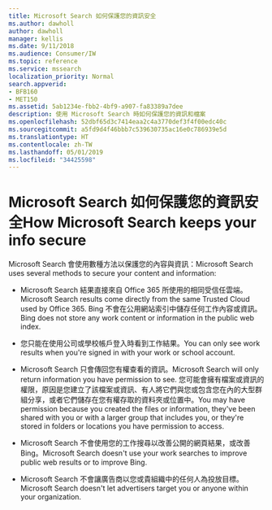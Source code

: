 ```yaml
---
title: Microsoft Search 如何保護您的資訊安全
ms.author: dawholl
author: dawholl
manager: kellis
ms.date: 9/11/2018
ms.audience: Consumer/IW
ms.topic: reference
ms.service: mssearch
localization_priority: Normal
search.appverid:
- BFB160
- MET150
ms.assetid: 5ab1234e-fbb2-4bf9-a907-fa83389a7dee
description: 使用 Microsoft Search 時如何保護您的資訊和檔案
ms.openlocfilehash: 52dbf65d3c7414eaa2c4a3770def3f4f00edc40c
ms.sourcegitcommit: a5fd9d4f46bbb7c539630735ac16e0c786939e5d
ms.translationtype: HT
ms.contentlocale: zh-TW
ms.lasthandoff: 05/01/2019
ms.locfileid: "34425598"
---
```

# <a name="how-microsoft-search-keeps-your-info-secure"></a><span data-ttu-id="91bda-103">Microsoft Search 如何保護您的資訊安全</span><span class="sxs-lookup"><span data-stu-id="91bda-103">How Microsoft Search keeps your info secure</span></span>

<span data-ttu-id="91bda-104">Microsoft Search 會使用數種方法以保護您的內容與資訊：</span><span class="sxs-lookup"><span data-stu-id="91bda-104">Microsoft Search uses several methods to secure your content and information:</span></span>
  
- <span data-ttu-id="91bda-105">Microsoft Search 結果直接來自 Office 365 所使用的相同受信任雲端。</span><span class="sxs-lookup"><span data-stu-id="91bda-105">Microsoft Search results come directly from the same Trusted Cloud used by Office 365.</span></span> <span data-ttu-id="91bda-106">Bing 不會在公用網站索引中儲存任何工作內容或資訊。</span><span class="sxs-lookup"><span data-stu-id="91bda-106">Bing does not store any work content or information in the public web index.</span></span>
    
- <span data-ttu-id="91bda-107">您只能在使用公司或學校帳戶登入時看到工作結果。</span><span class="sxs-lookup"><span data-stu-id="91bda-107">You can only see work results when you're signed in with your work or school account.</span></span>
    
- <span data-ttu-id="91bda-108">Microsoft Search 只會傳回您有權查看的資訊。</span><span class="sxs-lookup"><span data-stu-id="91bda-108">Microsoft Search will only return information you have permission to see.</span></span> <span data-ttu-id="91bda-109">您可能會擁有檔案或資訊的權限，原因是您建立了該檔案或資訊、有人將它們與您或包含您在內的大型群組分享，或者它們儲存在您有權存取的資料夾或位置中。</span><span class="sxs-lookup"><span data-stu-id="91bda-109">You may have permission because you created the files or information, they've been shared with you or with a larger group that includes you, or they're stored in folders or locations you have permission to access.</span></span>
    
- <span data-ttu-id="91bda-110">Microsoft Search 不會使用您的工作搜尋以改善公開的網頁結果，或改善 Bing。</span><span class="sxs-lookup"><span data-stu-id="91bda-110">Microsoft Search doesn't use your work searches to improve public web results or to improve Bing.</span></span>
    
- <span data-ttu-id="91bda-111">Microsoft Search 不會讓廣告商以您或貴組織中的任何人為投放目標。</span><span class="sxs-lookup"><span data-stu-id="91bda-111">Microsoft Search doesn't let advertisers target you or anyone within your organization.</span></span>

  

